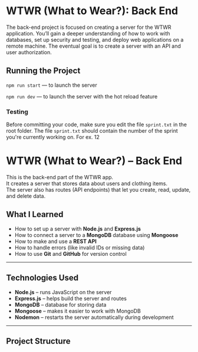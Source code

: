 # WTWR (What to Wear?): Back End

The back-end project is focused on creating a server for the WTWR application. You’ll gain a deeper understanding of how to work with databases, set up security and testing, and deploy web applications on a remote machine. The eventual goal is to create a server with an API and user authorization.

## Running the Project

`npm run start` — to launch the server

`npm run dev` — to launch the server with the hot reload feature

### Testing

Before committing your code, make sure you edit the file `sprint.txt` in the root folder. The file `sprint.txt` should contain the number of the sprint you're currently working on. For ex. 12

# WTWR (What to Wear?) – Back End

This is the back-end part of the WTWR app.  
It creates a server that stores data about users and clothing items.  
The server also has routes (API endpoints) that let you create, read, update, and delete data.

## What I Learned

- How to set up a server with **Node.js** and **Express.js**
- How to connect a server to a **MongoDB** database using **Mongoose**
- How to make and use a **REST API**
- How to handle errors (like invalid IDs or missing data)
- How to use **Git** and **GitHub** for version control

---

## Technologies Used

- **Node.js** – runs JavaScript on the server
- **Express.js** – helps build the server and routes
- **MongoDB** – database for storing data
- **Mongoose** – makes it easier to work with MongoDB
- **Nodemon** – restarts the server automatically during development

---

## Project Structure
